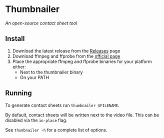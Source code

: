 # Thumbnailer

_An open-source contact sheet tool_

## Install

1. Download the latest release from the [Releases](https://github.com/HenrySlawniak/thumbnailer/releases) page
2. Download ffmpeg and ffprobe from the [official page](https://www.ffmpeg.org/download.html)
3. Place the appropriate ffmpeg and ffprobe binaries for your platform either:
    - Next to the thumbnailer binary
    - On your PATH

## Running

To generate contact sheets run `thumbnailer $FILENAME`.

By default, contact sheets will be written next to the video file. This can be disabled via the `in-place` flag.

See `thumbnailer -h` for a complete list of options.
